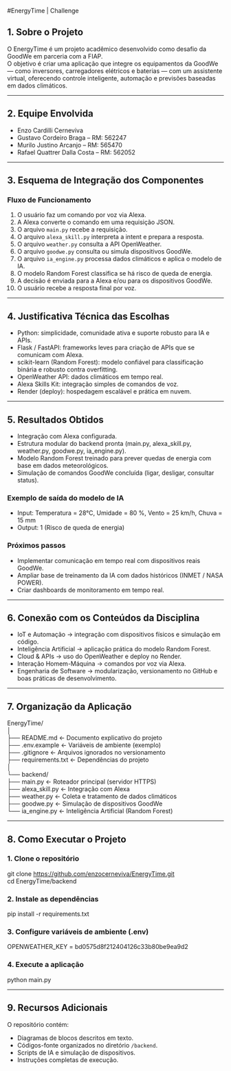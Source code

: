#EnergyTime | Challenge

## 1. Sobre o Projeto
O EnergyTime é um projeto acadêmico desenvolvido como desafio da GoodWe em parceria com a FIAP.  
O objetivo é criar uma aplicação que integre os equipamentos da GoodWe — como inversores, carregadores elétricos e baterias — com um assistente virtual, oferecendo controle inteligente, automação e previsões baseadas em dados climáticos.

---

## 2. Equipe Envolvida
- Enzo Cardilli Cerneviva  
- Gustavo Cordeiro Braga – RM: 562247  
- Murilo Justino Arcanjo – RM: 565470  
- Rafael Quattrer Dalla Costa – RM: 562052  

---

## 3. Esquema de Integração dos Componentes

### Fluxo de Funcionamento
1. O usuário faz um comando por voz via Alexa.  
2. A Alexa converte o comando em uma requisição JSON.  
3. O arquivo `main.py` recebe a requisição.  
4. O arquivo `alexa_skill.py` interpreta a intent e prepara a resposta.  
5. O arquivo `weather.py` consulta a API OpenWeather.  
6. O arquivo `goodwe.py` consulta ou simula dispositivos GoodWe.  
7. O arquivo `ia_engine.py` processa dados climáticos e aplica o modelo de IA.  
8. O modelo Random Forest classifica se há risco de queda de energia.  
9. A decisão é enviada para a Alexa e/ou para os dispositivos GoodWe.  
10. O usuário recebe a resposta final por voz.  

---

## 4. Justificativa Técnica das Escolhas
- Python: simplicidade, comunidade ativa e suporte robusto para IA e APIs.  
- Flask / FastAPI: frameworks leves para criação de APIs que se comunicam com Alexa.  
- scikit-learn (Random Forest): modelo confiável para classificação binária e robusto contra overfitting.  
- OpenWeather API: dados climáticos em tempo real.  
- Alexa Skills Kit: integração simples de comandos de voz.  
- Render (deploy): hospedagem escalável e prática em nuvem.  

---

## 5. Resultados Obtidos
- Integração com Alexa configurada.  
- Estrutura modular do backend pronta (main.py, alexa_skill.py, weather.py, goodwe.py, ia_engine.py).  
- Modelo Random Forest treinado para prever quedas de energia com base em dados meteorológicos.  
- Simulação de comandos GoodWe concluída (ligar, desligar, consultar status).  

### Exemplo de saída do modelo de IA
- Input: Temperatura = 28°C, Umidade = 80 %, Vento = 25 km/h, Chuva = 15 mm  
- Output: 1 (Risco de queda de energia)  

### Próximos passos
- Implementar comunicação em tempo real com dispositivos reais GoodWe.  
- Ampliar base de treinamento da IA com dados históricos (INMET / NASA POWER).  
- Criar dashboards de monitoramento em tempo real.  

---

## 6. Conexão com os Conteúdos da Disciplina
- IoT e Automação → integração com dispositivos físicos e simulação em código.  
- Inteligência Artificial → aplicação prática do modelo Random Forest.  
- Cloud & APIs → uso do OpenWeather e deploy no Render.  
- Interação Homem-Máquina → comandos por voz via Alexa.  
- Engenharia de Software → modularização, versionamento no GitHub e boas práticas de desenvolvimento.  

---

## 7. Organização da Aplicação
EnergyTime/  
│  
├── README.md           ← Documento explicativo do projeto  
├── .env.example        ← Variáveis de ambiente (exemplo)  
├── .gitignore          ← Arquivos ignorados no versionamento  
├── requirements.txt    ← Dependências do projeto  
│  
└── backend/  
    ├── main.py         ← Roteador principal (servidor HTTPS)  
    ├── alexa_skill.py  ← Integração com Alexa  
    ├── weather.py      ← Coleta e tratamento de dados climáticos  
    ├── goodwe.py       ← Simulação de dispositivos GoodWe  
    └── ia_engine.py    ← Inteligência Artificial (Random Forest)  

---

## 8. Como Executar o Projeto

### 1. Clone o repositório
git clone https://github.com/enzocerneviva/EnergyTime.git  
cd EnergyTime/backend  

### 2. Instale as dependências
pip install -r requirements.txt  

### 3. Configure variáveis de ambiente (.env)
OPENWEATHER_KEY = bd0575d8f212404126c33b80be9ea9d2  

### 4. Execute a aplicação
python main.py  

---

## 9. Recursos Adicionais
O repositório contém:  
- Diagramas de blocos descritos em texto.  
- Códigos-fonte organizados no diretório `/backend`.  
- Scripts de IA e simulação de dispositivos.  
- Instruções completas de execução.  

